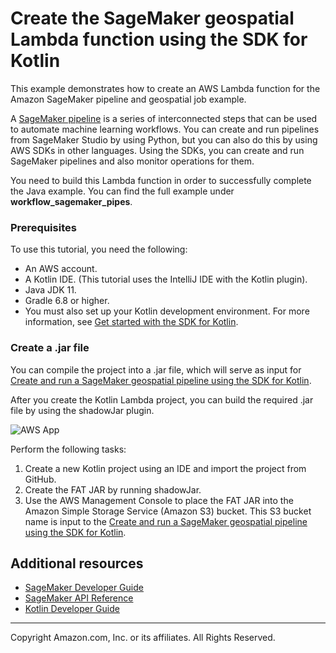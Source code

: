 # Create the SageMaker geospatial Lambda function using the SDK for Kotlin

This example demonstrates how to create an AWS Lambda function for the Amazon SageMaker pipeline and geospatial job example. 

A [SageMaker pipeline](https://docs.aws.amazon.com/sagemaker/latest/dg/pipelines.html) is a series of 
interconnected steps that can be used to automate machine learning workflows. You can create and run pipelines from SageMaker Studio by using Python, but you can also do this by using AWS SDKs in other
languages. Using the SDKs, you can create and run SageMaker pipelines and also monitor operations for them.

You need to build this Lambda function in order to successfully complete the Java example. You can find the full example under **workflow_sagemaker_pipes**.

### Prerequisites

To use this tutorial, you need the following:

+ An AWS account.
+ A Kotlin IDE. (This tutorial uses the IntelliJ IDE with the Kotlin plugin).
+ Java JDK 11.
+ Gradle 6.8 or higher.
+ You must also set up your Kotlin development environment. For more information, see [Get started with the SDK for Kotlin](https://docs.aws.amazon.com/sdk-for-kotlin/latest/developer-guide/setup.html).


### Create a .jar file

You can compile the project into a .jar file, which will serve as input for [Create and run a SageMaker geospatial pipeline using the SDK for Kotlin](https://github.com/awsdocs/aws-doc-sdk-examples/tree/main/kotlin/usecases/workflow_sagemaker_pipes). 

After you create the Kotlin Lambda project, you can build the required .jar file by using the shadowJar plugin.

![AWS App](images/shawdow.png)

Perform the following tasks:

1. Create a new Kotlin project using an IDE and import the project from GitHub. 
2. Create the FAT JAR by running shadowJar.
3. Use the AWS Management Console to place the FAT JAR into the Amazon Simple Storage Service (Amazon S3) bucket. This S3 bucket name is input to the [Create and run a SageMaker geospatial pipeline using the SDK for Kotlin](https://github.com/awsdocs/aws-doc-sdk-examples/tree/main/kotlin/usecases/workflow_sagemaker_pipes).  

## Additional resources

* [SageMaker Developer Guide](https://docs.aws.amazon.com/sagemaker/latest/dg/whatis.html)
* [SageMaker API Reference](https://docs.aws.amazon.com/sagemaker/latest/APIReference/Welcome.html)
* [Kotlin Developer Guide](https://docs.aws.amazon.com/sdk-for-kotlin/latest/developer-guide/home.html)

---

Copyright Amazon.com, Inc. or its affiliates. All Rights Reserved.